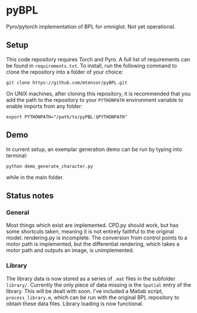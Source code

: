 # pyBPL
Pyro/pytorch implementation of BPL for omniglot. Not yet operational.

## Setup

This code repository requires Torch and Pyro. A full list of requirements can
be found in `requirements.txt`. To install, run the following command to clone
the repository into a folder of your choice:
```
git clone https://github.com/mtensor/pyBPL.git
```
On UNIX machines, after cloning this repository, it is recommended that you
add the path to the repository to your `PYTHONPATH` environment variable to
enable imports from any folder:
```
export PYTHONPATH="/path/to/pyPBL:$PYTHONPATH"
```

## Demo

In current setup, an exemplar generation demo can be
run by typing into terminal:
```
python demo_generate_character.py
```
while in the main folder.

## Status notes

### General

Most things which exist are implemented. CPD.py should work,
but has some shortcuts taken, meaning it is not entirely faithful to the
original model. rendering.py is incomplete. The conversion from control points
to a motor path is implemented, but the differential rendering, which takes a
motor path and outputs an image, is unimplemented.

### Library

The library data is now stored as a series of `.mat` files in the subfolder
`library/`. Currently the only piece of data missing is the `Spatial` entry of
the library. This will be dealt with soon. I've included a Matlab script,
`process_library.m`, which can be run with the original BPL repository to obtain
these data files. Library loading is now functional.
